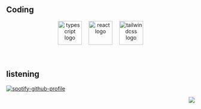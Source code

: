 

<h2 align="left">Coding</h2>
<div align="center">
  <img src="https://cdn.jsdelivr.net/gh/devicons/devicon/icons/typescript/typescript-original.svg" height="64" alt="typescript logo"  />
  <img width="10" />
  <img src="https://cdn.jsdelivr.net/gh/devicons/devicon/icons/react/react-original.svg" height="64" alt="react logo"  />
  <img width="10" />
  <img src="https://cdn.simpleicons.org/tailwindcss/06B6D4" height="64" alt="tailwindcss logo"  />
</div>
<br>
<br>


<h2 align="left">listening</h2>

[![spotify-github-profile](https://spotify-github-profile.kittinanx.com/api/view?uid=3177echmszhxndybnf7errx7vrem&cover_image=true&theme=novatorem&show_offline=false&background_color=121212&interchange=false&bar_color=53b14f&bar_color_cover=false)](https://github.com/kittinan/spotify-github-profile)


<img align="right" src="https://profile-counter.glitch.me/samiLiebre/count.svg?"  />
